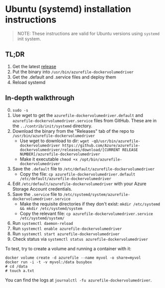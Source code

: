 # Ubuntu (systemd) installation instructions

> NOTE: These instructions are valid for Ubuntu versions using `systemd` init
> system.

## TL;DR
1. Get the latest [release](https://github.com/Azure/azurefile-dockervolumedriver/releases)
2. Put the binary into `/usr/bin/azurefile-dockervolumedriver`
3. Get the .default and .service files and deploy them
4. Reload systemd

## In-depth walkthrough

0. `sudo -s`
0. Use wget to get the `azurefile-dockervolumedriver.default` and `azurefile-dockervolumedriver.service` files from GitHub. These are in the `../contrib/init/systemd` directory.
0. Download the binary from the "Releases" tab of the repo to `/usr/bin/azurefile-dockervolumedriver`
    + Use wget to download to dir: `wget -qO/usr/bin/azurefile-dockervolumedriver https://github.com/Azure/azurefile-dockervolumedriver/releases/download/[CURRENT RELEASE NUMBER]/azurefile-dockervolumedriver`
    + Make it executable `chmod +x /opt/bin/azurefile-dockervolumedriver`
0. Save the `.default` file to `/etc/default/azurefile-dockervolumedriver`
    + Copy the file: `cp azurefile-dockervolumedriver.default /etc/default/azurefile-dockervolumedriver`
0. Edit `/etc/default/azurefile-dockervolumedriver` with your Azure Storage Account credentials.
0. Save the `.service` file to `/etc/systemd/system/azurefile-dockervolumedriver.service`
    + Make the requisite directories if they don't exist: `mkdir /etc/systemd && mkdir /etc/systemd/system`
    + Copy the relevant file: `cp azurefile-dockervolumedriver.service /etc/systemd/system/`
0. Run `systemctl daemon-reload`
0. Run `systemctl enable azurefile-dockervolumedriver`
0. Run `systemctl start azurefile-dockervolumedriver`
0. Check status via `systemctl status azurefile-dockervolumedriver`

To test, try to create a volume and running a container with it:

    docker volume create -d azurefile --name myvol -o share=myvol
    docker run -i -t -v myvol:/data busybox
    # cd /data
    # touch a.txt

You can find the logs at `journalctl -fu azurefile-dockervolumedriver`.
